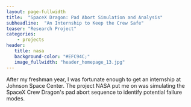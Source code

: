 ```yaml
---
layout: page-fullwidth
title:  "SpaceX Dragon: Pad Abort Simulation and Analysis"
subheadline:  "An Internship to Keep the Crew Safe"
teaser: "Research Project"
categories:
    - projects
header:
   title: nasa
   background-color: "#EFC94C;"
   image_fullwidth: "header_homepage_13.jpg"
---
```

After my freshman year, I was fortunate enough to get an internship at Johnson Space
Center. The project NASA put me on was simulating the SpaceX Crew Dragon's pad abort
sequence to identify potential failure modes. 
